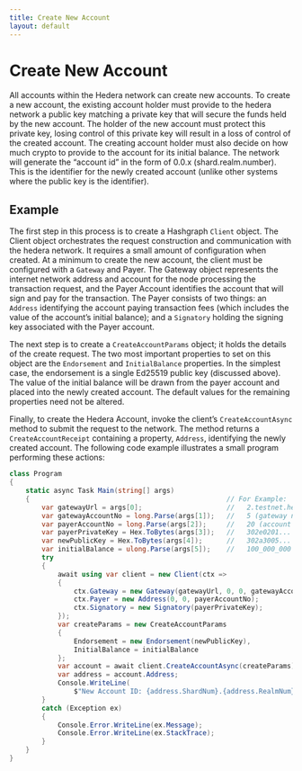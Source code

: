 ```yaml
---
title: Create New Account
layout: default
---
```


# Create New Account

All accounts within the Hedera network can create new accounts.  To create a new account, the existing account holder must provide to the hedera network a public key matching a private key that will secure the funds held by the new account.  The holder of the new account must protect this private key, losing control of this private key will result in a loss of control of the created account.  The creating account holder must also decide on how much crypto to provide to the account for its initial balance.  The network will generate the “account id” in the form of 0.0.x (shard.realm.number).  This is the identifier for the newly created account (unlike other systems where the public key is the identifier).

## Example

The first step in this process is to create a Hashgraph `Client` object.  The Client object orchestrates the request construction and communication with the hedera network. It requires a small amount of configuration when created.  At a minimum to create the new account, the client must be configured with a `Gateway` and Payer. The Gateway object represents the internet network address and account for the node processing the transaction request, and the Payer Account identifies the account that will sign and pay for the transaction.  The Payer consists of two things: an `Address` identifying the account paying transaction fees (which includes the value of the account’s initial balance); and a `Signatory` holding the signing key associated with the Payer account.  

The next step is to create a `CreateAccountParams` object; it holds the details of the create request.  The two most important properties to set on this object are the `Endorsement` and `InitialBalance` properties.  In the simplest case, the endorsement is a single Ed25519 public key (discussed above).  The value of the initial balance will be drawn from the payer account and placed into the newly created account.  The default values for the remaining properties need not be altered.

Finally, to create the Hedera Account, invoke the client’s `CreateAccountAsync` method to submit the request to the network.  The method returns a `CreateAccountReceipt` containing a property, `Address`, identifying the newly created account.   The following code example illustrates a small program performing these actions:

```csharp
class Program
{
    static async Task Main(string[] args)
    {                                                 // For Example:
        var gatewayUrl = args[0];                     //   2.testnet.hedera.com:50211
        var gatewayAccountNo = long.Parse(args[1]);   //   5 (gateway node 0.0.5)
        var payerAccountNo = long.Parse(args[2]);     //   20 (account 0.0.20)
        var payerPrivateKey = Hex.ToBytes(args[3]);   //   302e0201... (48 byte Ed25519 private in hex)
        var newPublicKey = Hex.ToBytes(args[4]);      //   302a3005... (44 byte Ed25519 public in hex)
        var initialBalance = ulong.Parse(args[5]);    //   100_000_000 (1ℏ initial balance)
        try
        {
            await using var client = new Client(ctx =>
            {
                ctx.Gateway = new Gateway(gatewayUrl, 0, 0, gatewayAccountNo);
                ctx.Payer = new Address(0, 0, payerAccountNo);
                ctx.Signatory = new Signatory(payerPrivateKey);
            });
            var createParams = new CreateAccountParams
            {
                Endorsement = new Endorsement(newPublicKey),
                InitialBalance = initialBalance
            };
            var account = await client.CreateAccountAsync(createParams);
            var address = account.Address;
            Console.WriteLine(
                $"New Account ID: {address.ShardNum}.{address.RealmNum}.{address.AccountNum}");
        }
        catch (Exception ex)
        {
            Console.Error.WriteLine(ex.Message);
            Console.Error.WriteLine(ex.StackTrace);
        }
    }
}
```
